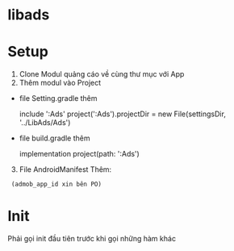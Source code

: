 # libads
# Setup
1. Clone Modul quảng cáo về cùng thư mục với App
2. Thêm modul vào Project
  - file Setting.gradle thêm
  
    include ':Ads'
    project(':Ads').projectDir = new File(settingsDir, '../LibAds/Ads')
  
  
  - file build.gradle thêm
  
    implementation project(path: ':Ads')

3. File AndroidManifest
 Thêm:
 
<meta-data
     android:name="com.google.android.gms.ads.APPLICATION_ID"
     android:value="@string/admob_app_id" />
     
     (admob_app_id xin bên PO)

# Init
Phải gọi init đầu tiên trước khi gọi những hàm khác
